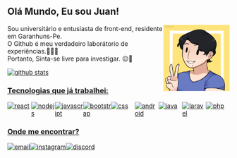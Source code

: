<!---
Por favor considere dar um estrela nesse repositório se eu conseguir te ajudar de alguma forma ;)
-->

## Olá Mundo, Eu sou Juan!

  <img align="right" width="150" src="https://github.com/JuanGustah/JuanGustah/blob/main/profile.png">
  <p>Sou universitário e entusiasta de front-end, residente em Garanhuns-Pe.</br> O Github é meu verdadeiro laborátorio de experiências.👨‍🔬🧪</br>
  Portanto, Sinta-se livre para investigar. 😉🔎</p>
  <div>
  <a href="https://github.com/JuanGustah">
  <img src="https://github-readme-stats.vercel.app/api?username=JuanGustah&count_private=true&show_icons=true&theme=vision-friendly-dark" alt="github stats"/>
  </div>
  
### Tecnologias que já trabalhei:
<div style="display:flex">
  <img width="70" src="https://cdn.jsdelivr.net/gh/devicons/devicon/icons/react/react-original.svg" alt="react"/>
  <img width="70" src="https://cdn.jsdelivr.net/gh/devicons/devicon/icons/nodejs/nodejs-original.svg" alt="nodejs"/>
  <img width="70" src="https://cdn.jsdelivr.net/gh/devicons/devicon/icons/javascript/javascript-original.svg" alt="javascript"/>
  <img width="70" src="https://cdn.jsdelivr.net/gh/devicons/devicon/icons/bootstrap/bootstrap-plain.svg" alt="bootstrap"/>
  <img width="70" src="https://cdn.jsdelivr.net/gh/devicons/devicon/icons/css3/css3-original.svg" alt="css"/>
  <img width="70" src="https://cdn.jsdelivr.net/gh/devicons/devicon/icons/android/android-plain.svg" alt="android"/>
  <img width="70" src="https://cdn.jsdelivr.net/gh/devicons/devicon/icons/java/java-original.svg" alt="java"/>
  <img width="70" src="https://cdn.jsdelivr.net/gh/devicons/devicon/icons/laravel/laravel-plain.svg" alt="laravel"/>
  <img width="70" src="https://cdn.jsdelivr.net/gh/devicons/devicon/icons/php/php-plain.svg" alt="php"/>
</div>

### Onde me encontrar?
  
<div style="display:flex">
  <a href="mailto:juangt360graus@gmail.com">
  <img src="https://img.shields.io/badge/Gmail-D14836?style=for-the-badge&logo=gmail&logoColor=white" alt="email" >
  </a>
 <a href="https://www.instagram.com/limao_dev/" target="_blank">
  <img src="https://img.shields.io/badge/Instagram-E4405F?style=for-the-badge&logo=instagram&logoColor=white" alt="instagram" target="_blank">
  </a>
  <a href="https://discordapp.com/users/168046934513156097/" target="_blank">
  <img src="https://img.shields.io/badge/Discord-7289DA?style=for-the-badge&logo=discord&logoColor=white" alt="discord" target="_blank">
  </a>
</div>
